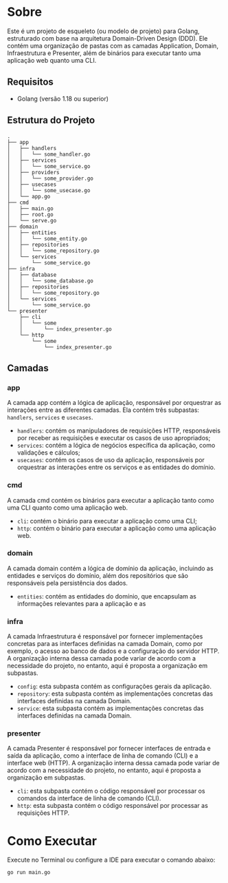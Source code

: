 # Sobre

Este é um projeto de esqueleto (ou modelo de projeto) para Golang, estruturado com base na arquitetura Domain-Driven
Design (DDD). Ele contém uma organização de pastas com as camadas Application, Domain, Infraestrutura e Presenter,
além de binários para executar tanto uma aplicação web quanto uma CLI.

## Requisitos

- Golang (versão 1.18 ou superior)

## Estrutura do Projeto

```
.
├── app
│   ├── handlers
│   │   └── some_handler.go
│   ├── services
│   │   └── some_service.go
│   ├── providers  
│   │   └── some_provider.go
│   ├── usecases
│   │   └── some_usecase.go
│   └── app.go
├── cmd
│   ├── main.go
│   ├── root.go
│   └── serve.go
├── domain
│   ├── entities
│   │   └── some_entity.go
│   ├── repositories
│   │   └── some_repository.go
│   └── services
│       └── some_service.go
├── infra
│   ├── database
│   │   └── some_database.go
│   ├── repositories
│   │   └── some_repository.go
│   └── services
│       └── some_service.go
└── presenter
    ├── cli
    │   └── some
    │       └── index_presenter.go
    └── http
        └── some
            └── index_presenter.go
```

## Camadas

### app

A camada app contém a lógica de aplicação, responsável por orquestrar as interações entre as diferentes camadas.
Ela contém três subpastas: ```handlers```, ```services``` e ```usecases```.

- ```handlers```: contém os manipuladores de requisições HTTP, responsáveis por receber as requisições e executar os
casos de uso apropriados;
- ```services```: contém a lógica de negócios específica da aplicação, como validações e cálculos; 
- ```usecases```: contém os casos de uso da aplicação, responsáveis por orquestrar as interações entre os serviços 
e as entidades do domínio.

### cmd

A camada cmd contém os binários para executar a aplicação tanto como uma CLI quanto como uma aplicação web.

- ```cli```: contém o binário para executar a aplicação como uma CLI;
- ```http```: contém o binário para executar a aplicação como uma aplicação web.

### domain

A camada domain contém a lógica de domínio da aplicação, incluindo as entidades e serviços do domínio,
além dos repositórios que são responsáveis pela persistência dos dados.

- ```entities```: contém as entidades do domínio, que encapsulam as informações relevantes para a aplicação e as

### infra

A camada Infraestrutura é responsável por fornecer implementações concretas para as interfaces definidas na camada
Domain, como por exemplo, o acesso ao banco de dados e a configuração do servidor HTTP. A organização interna dessa
camada pode variar de acordo com a necessidade do projeto, no entanto, aqui é proposta a organização em subpastas.

- ```config```: esta subpasta contém as configurações gerais da aplicação.
- ```repository```: esta subpasta contém as implementações concretas das interfaces definidas na camada Domain.
- ```service```: esta subpasta contém as implementações concretas das interfaces definidas na camada Domain.

### presenter

A camada Presenter é responsável por fornecer interfaces de entrada e saída da aplicação, como a interface de linha
de comando (CLI) e a interface web (HTTP). A organização interna dessa camada pode variar de acordo com a necessidade
do projeto, no entanto, aqui é proposta a organização em subpastas.

- ```cli```: esta subpasta contém o código responsável por processar os comandos da interface de linha de comando (CLI).
- ```http```: esta subpasta contém o código responsável por processar as requisições HTTP.

# Como Executar

Execute no Terminal ou configure a IDE para executar o comando abaixo:

```
go run main.go
```
